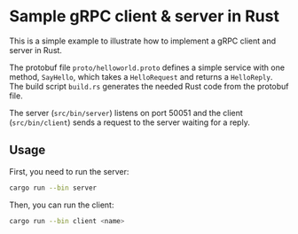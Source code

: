 # Sample gRPC client & server in Rust

This is a simple example to illustrate how to implement a gRPC client and server in Rust.

The protobuf file `proto/helloworld.proto` defines a simple service with one method, `SayHello`, which takes a `HelloRequest` and returns a `HelloReply`. <br>
The build script `build.rs` generates the needed Rust code from the protobuf file. <br>

The server (`src/bin/server`) listens on port 50051 and the client (`src/bin/client`) sends a request to the server waiting for a reply.

## Usage

First, you need to run the server:

```bash
cargo run --bin server
```

Then, you can run the client:

```bash
cargo run --bin client <name>
```

